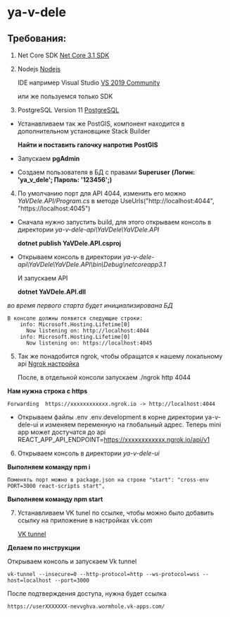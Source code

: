 # ya-v-dele
## Требования:
1. Net Core SDK [Net Core 3.1 SDK](https://dotnet.microsoft.com/download/dotnet-core/3.1)

2. Nodejs [Nodejs](https://nodejs.org/en/download/)


	IDE например Visual Studio [VS 2019 Community](https://visualstudio.microsoft.com/ru/vs/community/)
	
 	или же пользуемся только SDK 
	
 
3. PostgreSQL Version 11 [PostgreSQL](https://www.postgresql.org/download/)

- Устанавливаем так же PostGIS, компонент находится в дополнительном установщике Stack Builder

	**Найти и поставить галочку напротив PostGIS**

- Запускаем **pgAdmin**

- Создаем пользователя в БД с правами **Superuser**  **(Логин: 'ya_v_dele'; Пароль: '123456';)**

4. По умолчанию порт для API 4044, изменить его можно *YaVDele.API/Program.cs* в методе UseUrls("http://localhost:4044", "https://localhost:4045")

- Сначала нужно запустить build, для этого открываем консоль в директории *ya-v-dele-api\YaVDele\YaVDele.API* 

	**dotnet publish YaVDele.API.csproj**

-  Открываем консоль в директории *ya-v-dele-api\YaVDele\YaVDele.API\bin\Debug\netcoreapp3.1* 

	И запускаем API

	**dotnet YaVDele.API.dll**

*во время первого старта будет инициализирована БД*
	
	В консоле должны появится следующие строки:
		info: Microsoft.Hosting.Lifetime[0]
		  Now listening on: http://localhost:4044
		info: Microsoft.Hosting.Lifetime[0]
		  Now listening on: https://localhost:4045
		  
5. Так же понадобится ngrok, чтобы обращатся к нашему локальному api [Ngrok настройка](https://dashboard.ngrok.com/get-started/setup) 

	После, в отдельной консоли запускаем ./ngrok http 4044
	
**Нам нужна строка с https**
	
	Forwarding  https://xxxxxxxxxxxx.ngrok.io -> http://localhost:4044 
	
- Открываем файлы .env .env.development в корне директории ya-v-dele-ui
	и изменяем переменную на глобальный адрес. Теперь mini app может достучатся до api
	REACT_APP_API_ENDPOINT=https://xxxxxxxxxxxx.ngrok.io/api/v1
	
6. Открываем консоль в директории *ya-v-dele-ui*

**Выполняем команду npm i** 

	Поменять порт можно в package.json на строке "start": "cross-env PORT=3000 react-scripts start",
	
**Выполняем команду npm start**

7. Устанавливаем VK tunel по ссылке, чтобы можно было добавить ссылку на приложение в настройках vk.com

	[VK tunnel](https://vk.com/dev/vk_tunnel?f=1.%20%D0%98%D1%81%D0%BF%D0%BE%D0%BB%D1%8C%D0%B7%D0%BE%D0%B2%D0%B0%D0%BD%D0%B8%D0%B5)

**Делаем по инструкции**

Открываем консоль и запускаем Vk tunnel

	vk-tunnel --insecure=0 --http-protocol=http --ws-protocol=wss --host=localhost --port=3000
	
После подтверждения доступа, нужна будет ссылка 

	https://userXXXXXXX-nevvghva.wormhole.vk-apps.com/
	
